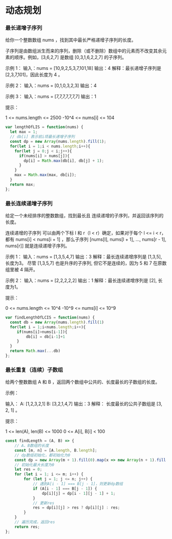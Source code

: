 # 动态规划


### 最长递增子序列
给你一个整数数组 nums ，找到其中最长严格递增子序列的长度。

子序列是由数组派生而来的序列，删除（或不删除）数组中的元素而不改变其余元素的顺序。例如，[3,6,2,7] 是数组 [0,3,1,6,2,2,7] 的子序列。

示例 1： 输入：nums = [10,9,2,5,3,7,101,18] 输出：4 解释：最长递增子序列是 [2,3,7,101]，因此长度为 4 。

示例 2： 输入：nums = [0,1,0,3,2,3] 输出：4

示例 3： 输入：nums = [7,7,7,7,7,7,7] 输出：1

提示：

1 <= nums.length <= 2500
-10^4 <= nums[i] <= 104

```js
var lengthOfLIS = function(nums) {
  let max = 1;
  // db[i] 表示前i项最长递增子序列
  const dp = new Array(nums.length).fill(1);
  for(let i = 1;i < nums.length;i++){
    for(let j = 0;j < i;j++){
      if(nums[i] > nums[j]){
        dp[i] = Math.max(db[i], db[j] + 1);
      }
    }
    max = Math.max(max, db[i]);
  }
  return max;
};
```

### 最长连续递增子序列
给定一个未经排序的整数数组，找到最长且 连续递增的子序列，并返回该序列的长度。

连续递增的子序列 可以由两个下标 l 和 r（l < r）确定，如果对于每个 l <= i < r，都有 nums[i] < nums[i + 1] ，那么子序列 [nums[l], nums[l + 1], ..., nums[r - 1], nums[r]] 就是连续递增子序列。

示例 1： 输入：nums = [1,3,5,4,7] 输出：3 解释：最长连续递增序列是 [1,3,5], 长度为3。 尽管 [1,3,5,7] 也是升序的子序列, 但它不是连续的，因为 5 和 7 在原数组里被 4 隔开。

示例 2： 输入：nums = [2,2,2,2,2] 输出：1 解释：最长连续递增序列是 [2], 长度为1。

提示：

0 <= nums.length <= 10^4
-10^9 <= nums[i] <= 10^9

```js
var findLengthOfLCIS = function(nums) {
  const db = new Array(nums.length).fill(1)
  for(let i = 1;i<nums.length;i++){
     if(nums[i]>nums[i-1]){
         db[i] = db[i-1]+1
     }
  }
  return Math.max(...db)
};
```

### 最长重复（连续）子数组

给两个整数数组 A 和 B ，返回两个数组中公共的、长度最长的子数组的长度。

示例：

输入： A: [1,2,3,2,1] B: [3,2,1,4,7] 输出：3 解释： 长度最长的公共子数组是 [3, 2, 1] 。

提示：

1 <= len(A), len(B) <= 1000
0 <= A[i], B[i] < 100

```js
const findLength = (A, B) => {
    // A、B数组的长度
    const [m, n] = [A.length, B.length];
    // dp数组初始化，都初始化为0
    const dp = new Array(m + 1).fill(0).map(x => new Array(n + 1).fill(0));
    // 初始化最大长度为0
    let res = 0;
    for (let i = 1; i <= m; i++) {
        for (let j = 1; j <= n; j++) {
            // 遇到A[i - 1] === B[j - 1]，则更新dp数组
            if (A[i - 1] === B[j - 1]) {
                dp[i][j] = dp[i - 1][j - 1] + 1;
            }
            // 更新res
            res = dp[i][j] > res ? dp[i][j] : res;
        }
    }
    // 遍历完成，返回res
    return res;
};
```